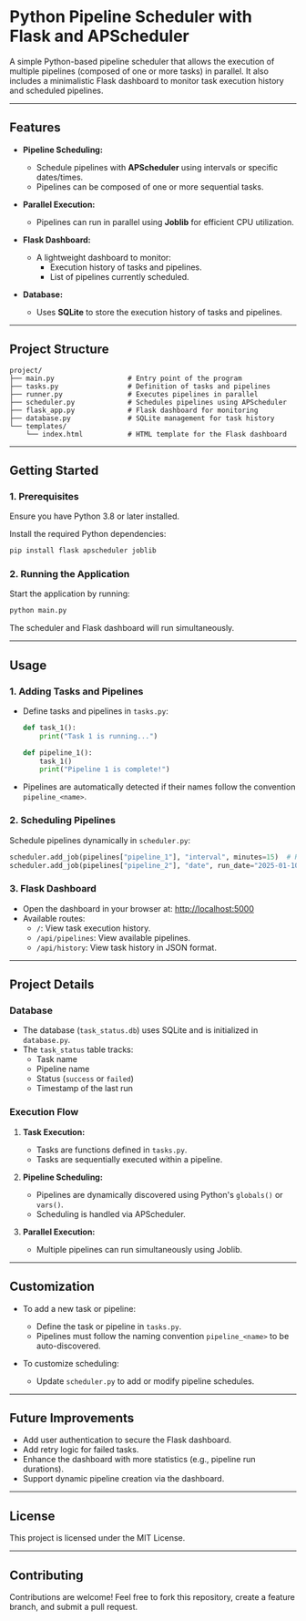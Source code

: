 # **Python Pipeline Scheduler with Flask and APScheduler**

A simple Python-based pipeline scheduler that allows the execution of multiple pipelines (composed of one or more tasks) in parallel. It also includes a minimalistic Flask dashboard to monitor task execution history and scheduled pipelines.

---

## **Features**

- **Pipeline Scheduling:**
  - Schedule pipelines with **APScheduler** using intervals or specific dates/times.
  - Pipelines can be composed of one or more sequential tasks.

- **Parallel Execution:**
  - Pipelines can run in parallel using **Joblib** for efficient CPU utilization.

- **Flask Dashboard:**
  - A lightweight dashboard to monitor:
    - Execution history of tasks and pipelines.
    - List of pipelines currently scheduled.

- **Database:**
  - Uses **SQLite** to store the execution history of tasks and pipelines.

---

## **Project Structure**

```plaintext
project/
├── main.py                  # Entry point of the program
├── tasks.py                 # Definition of tasks and pipelines
├── runner.py                # Executes pipelines in parallel
├── scheduler.py             # Schedules pipelines using APScheduler
├── flask_app.py             # Flask dashboard for monitoring
├── database.py              # SQLite management for task history
└── templates/
    └── index.html           # HTML template for the Flask dashboard
```

---

## **Getting Started**

### **1. Prerequisites**

Ensure you have Python 3.8 or later installed.

Install the required Python dependencies:
```bash
pip install flask apscheduler joblib
```

### **2. Running the Application**

Start the application by running:
```bash
python main.py
```

The scheduler and Flask dashboard will run simultaneously.

---

## **Usage**

### **1. Adding Tasks and Pipelines**

- Define tasks and pipelines in `tasks.py`:
  ```python
  def task_1():
      print("Task 1 is running...")
  
  def pipeline_1():
      task_1()
      print("Pipeline 1 is complete!")
  ```

- Pipelines are automatically detected if their names follow the convention `pipeline_<name>`.

### **2. Scheduling Pipelines**

Schedule pipelines dynamically in `scheduler.py`:
```python
scheduler.add_job(pipelines["pipeline_1"], "interval", minutes=15)  # Run every 15 minutes
scheduler.add_job(pipelines["pipeline_2"], "date", run_date="2025-01-10 10:30:00")  # Run at a specific time
```

### **3. Flask Dashboard**

- Open the dashboard in your browser at: [http://localhost:5000](http://localhost:5000)
- Available routes:
  - `/`: View task execution history.
  - `/api/pipelines`: View available pipelines.
  - `/api/history`: View task history in JSON format.

---

## **Project Details**

### **Database**

- The database (`task_status.db`) uses SQLite and is initialized in `database.py`.
- The `task_status` table tracks:
  - Task name
  - Pipeline name
  - Status (`success` or `failed`)
  - Timestamp of the last run

### **Execution Flow**

1. **Task Execution:**
   - Tasks are functions defined in `tasks.py`.
   - Tasks are sequentially executed within a pipeline.

2. **Pipeline Scheduling:**
   - Pipelines are dynamically discovered using Python's `globals()` or `vars()`.
   - Scheduling is handled via APScheduler.

3. **Parallel Execution:**
   - Multiple pipelines can run simultaneously using Joblib.

---

## **Customization**

- To add a new task or pipeline:
  - Define the task or pipeline in `tasks.py`.
  - Pipelines must follow the naming convention `pipeline_<name>` to be auto-discovered.

- To customize scheduling:
  - Update `scheduler.py` to add or modify pipeline schedules.

---

## **Future Improvements**

- Add user authentication to secure the Flask dashboard.
- Add retry logic for failed tasks.
- Enhance the dashboard with more statistics (e.g., pipeline run durations).
- Support dynamic pipeline creation via the dashboard.

---

## **License**

This project is licensed under the MIT License.

---

## **Contributing**

Contributions are welcome! Feel free to fork this repository, create a feature branch, and submit a pull request.
